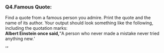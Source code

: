 <p><h3><strong>Q4.Famous Quote:</strong></h3> Find a quote from a famous person you admire. Print the quote and the name of its author. Your output should look something like the following, including the quotation marks:<br><strong>Albert Einstein once said,</strong><q>A person who never made a mistake never tried anything new.<q></p>
